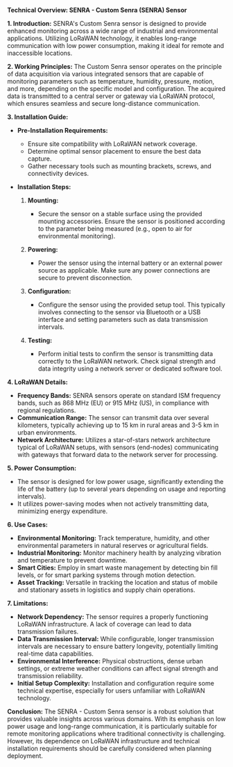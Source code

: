 **Technical Overview: SENRA - Custom Senra (SENRA) Sensor**

**1. Introduction:**
SENRA's Custom Senra sensor is designed to provide enhanced monitoring across a wide range of industrial and environmental applications. Utilizing LoRaWAN technology, it enables long-range communication with low power consumption, making it ideal for remote and inaccessible locations.

**2. Working Principles:**
The Custom Senra sensor operates on the principle of data acquisition via various integrated sensors that are capable of monitoring parameters such as temperature, humidity, pressure, motion, and more, depending on the specific model and configuration. The acquired data is transmitted to a central server or gateway via LoRaWAN protocol, which ensures seamless and secure long-distance communication.

**3. Installation Guide:**
- **Pre-Installation Requirements:**
  - Ensure site compatibility with LoRaWAN network coverage.
  - Determine optimal sensor placement to ensure the best data capture.
  - Gather necessary tools such as mounting brackets, screws, and connectivity devices.

- **Installation Steps:**
  1. **Mounting:**
     - Secure the sensor on a stable surface using the provided mounting accessories. Ensure the sensor is positioned according to the parameter being measured (e.g., open to air for environmental monitoring).
  
  2. **Powering:**
     - Power the sensor using the internal battery or an external power source as applicable. Make sure any power connections are secure to prevent disconnection.

  3. **Configuration:**
     - Configure the sensor using the provided setup tool. This typically involves connecting to the sensor via Bluetooth or a USB interface and setting parameters such as data transmission intervals.

  4. **Testing:**
     - Perform initial tests to confirm the sensor is transmitting data correctly to the LoRaWAN network. Check signal strength and data integrity using a network server or dedicated software tool.

**4. LoRaWAN Details:**
- **Frequency Bands:** SENRA sensors operate on standard ISM frequency bands, such as 868 MHz (EU) or 915 MHz (US), in compliance with regional regulations.
- **Communication Range:** The sensor can transmit data over several kilometers, typically achieving up to 15 km in rural areas and 3-5 km in urban environments.
- **Network Architecture:** Utilizes a star-of-stars network architecture typical of LoRaWAN setups, with sensors (end-nodes) communicating with gateways that forward data to the network server for processing.

**5. Power Consumption:**
- The sensor is designed for low power usage, significantly extending the life of the battery (up to several years depending on usage and reporting intervals).
- It utilizes power-saving modes when not actively transmitting data, minimizing energy expenditure.

**6. Use Cases:**
- **Environmental Monitoring:** Track temperature, humidity, and other environmental parameters in natural reserves or agricultural fields.
- **Industrial Monitoring:** Monitor machinery health by analyzing vibration and temperature to prevent downtime.
- **Smart Cities:** Employ in smart waste management by detecting bin fill levels, or for smart parking systems through motion detection.
- **Asset Tracking:** Versatile in tracking the location and status of mobile and stationary assets in logistics and supply chain operations.

**7. Limitations:**
- **Network Dependency:** The sensor requires a properly functioning LoRaWAN infrastructure. A lack of coverage can lead to data transmission failures.
- **Data Transmission Interval:** While configurable, longer transmission intervals are necessary to ensure battery longevity, potentially limiting real-time data capabilities.
- **Environmental Interference:** Physical obstructions, dense urban settings, or extreme weather conditions can affect signal strength and transmission reliability.
- **Initial Setup Complexity:** Installation and configuration require some technical expertise, especially for users unfamiliar with LoRaWAN technology.

**Conclusion:**
The SENRA - Custom Senra sensor is a robust solution that provides valuable insights across various domains. With its emphasis on low power usage and long-range communication, it is particularly suitable for remote monitoring applications where traditional connectivity is challenging. However, its dependence on LoRaWAN infrastructure and technical installation requirements should be carefully considered when planning deployment.